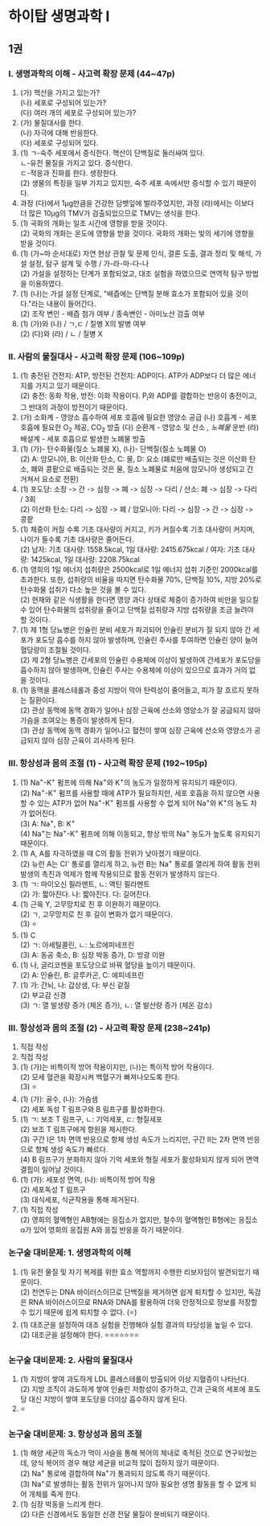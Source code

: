 # 하이탑 생명과학 I
## 1권
### I. 생명과학의 이해 - 사고력 확장 문제 (44~47p)
1. (가) 핵산을 가지고 있는가?  
(나) 세포로 구성되어 있는가?  
(다) 여러 개의 세포로 구성되어 있는가?  
2. (가) 물질대사를 한다.  
(나) 자극에 대해 반응한다.  
(다) 세포로 구성되어 있다.  
3. (1) ㄱ-숙주 세포에서 증식한다. 핵산이 단백질로 둘러싸여 있다.  
ㄴ-유전 물질을 가지고 있다. 증식한다.  
ㄷ-적응과 진화를 한다. 생장한다.  
(2) 생물의 특징을 일부 가지고 있지만, 숙주 세포 속에서만 증식할 수 있기 때문이다.  
4. 과정 (다)에서 1μg만큼을 건강한 담뱃잎에 발라주었지만, 과정 (라)에서는 이보다 더 많은 10μg의 TMV가 검출되었으므로 TMV는 생식을 한다.  
5. (1) 국화의 개화는 일조 시간에 영향을 받을 것이다.  
(2) 국화의 개화는 온도에 영향을 받을 것이다. 국화의 개화는 빛의 세기에 영향을 받을 것이다.  
6. (1) (가~마 순서대로) 자연 현상 관찰 및 문제 인식, 결론 도출, 결과 정리 및 해석, 가설 설정, 탐구 설계 및 수행 / 가-라-마-다-나  
(2) 가설을 설정하는 단계가 포함되었고, 대조 실험을 하였으므로 연역적 탐구 방법을 이용하였다.  
7. (1) (나)는 가설 설정 단계로, "배즙에는 단백질 분해 효소가 포함되어 있을 것이다."라는 내용이 들어간다.  
(2) 조작 변인 - 배즙 첨가 여부 / 종속변인 - 아미노산 검출 여부  
8. (1) (가)와 (나) / ㄱ,ㄷ / 질병 X의 발병 여부  
(2) (다)와 (라) / ㄴ / 질병 X 

### II. 사람의 물질대사 - 사고력 확장 문제 (106~109p)
1. (1) 충전된 건전지: ATP, 방전된 건전지: ADP이다. ATP가 ADP보다 더 많은 에너지를 가지고 있기 때문이다.  
(2) 충전: 동화 작용, 방전: 이화 작용이다. P<sub>i</sub>와 ADP를 결합하는 반응이 충전이고, 그 반대의 과정이 방전이기 때문이다.  
2. (가) 소화계 - 영양소 흡수하여 세포 호흡에 필요한 영양소 공급 (나) 호흡계 - 세포 호흡에 필요한 O<sub>2</sub> 제공, CO<sub>2</sub> 방출 (다) 순환계 - 영양소 및 산소 *, 노폐물* 운반 (라) 배설계 - 세포 호흡으로 발생한 노폐물 방출  
3. (1) (가)- 탄수화물(질소 노폐물 X), (나)- 단백질(질소 노폐물 O)  
(2) A: 암모니아, B: 이산화 탄소, C: 물, D: 요소 (폐로만 배출되는 것은 이산화 탄소, 폐와 콩팥으로 배출되는 것은 물, 질소 노폐물로 처음에 암모니아 생성되고 간 거쳐서 요소로 전환)  
4. (1) 포도당: 소장 -> 간 -> 심장 -> 폐 -> 심장 -> 다리 / 산소: 폐 -> 심장 -> 다리 / 3회  
(2) 이산화 탄소: 다리 -> 심장 -> 폐 / 암모니아: 다리 -> 심장 -> 간 -> 심장 -> 콩팥  
5. (1) 체중이 커질 수록 기초 대사량이 커지고, 키가 커질수록 기초 대사량이 커지며, 나이가 들수록 기초 대사량은 줄어든다.  
(2) 남자: 기초 대사량: 1558.5kcal, 1일 대사량: 2415.675kcal / 여자: 기초 대사량: 1425kcal, 1일 대사량: 2208.75kcal  
6. (1) 영희의 1일 에너지 섭취량은 2500kcal로 1일 에너지 섭취 기준인 2000kcal를 초과한다. 또한, 섭취량의 비율을 따지면 탄수화물 70%, 단백질 10%, 지방 20%로 탄수화물 섭취가 다소 높은 것을 볼 수 있다.  
(2) 현재와 같은 식생활을 한다면 영양 과다 상태로 체중이 증가하여 비만을 일으킬 수 있어 탄수화물의 섭취량을 줄이고 단백질 섭취량과 지방 섭취량을 조금 늘려야 할 것이다.  
7. (1) 제 1형 당뇨병은 인슐린 분비 세포가 파괴되어 인슐린 분비가 잘 되지 않아 간 세포가 포도당 흡수를 하지 않아 발생하며, 인슐린 주사를 투여하면 인슐린 양이 늘어 혈당량이 조절될 것이다.  
(2) 제 2형 당뇨병은 간세포의 인슐린 수용체에 이상이 발생하여 간세포가 포도당을 흡수하지 않아 발생하며, 인슐린 주사는 수용체에 이상이 있으므로 효과가 거의 없을 것이다.  
8. (1) 동맥을 콜레스테롤과 중성 지방이 막아 탄력성이 줄어들고, 피가 잘 흐르지 못하는 질환이다.  
(2) 관상 동맥에 동맥 경화가 일어나 심장 근육에 산소와 영양소가 잘 공급되지 않아 가슴을 조여오는 통증이 발생하게 된다.  
(3) 관상 동맥에 동맥 경화가 일어나고 혈전이 쌓여 심장 근육에 산소와 영양소가 공급되지 않아 심장 근육이 괴사하게 된다.  

### III. 항상성과 몸의 조절 (1) - 사고력 확장 문제 (192~195p)
1. (1) Na<sup>+</sup>-K<sup>+</sup> 펌프에 의해 Na<sup>+</sup>와 K<sup>+</sup>의 농도가 일정하게 유지되기 때문이다.  
(2) Na<sup>+</sup>-K<sup>+</sup> 펌프를 사용할 때에 ATP가 필요하지만, 세포 호흡을 하지 않으면 사용할 수 있는 ATP가 없어 Na<sup>+</sup>-K<sup>+</sup> 펌프를 사용할 수 없게 되어 Na<sup>+</sup>와 K<sup>+</sup>의 농도 차가 없어진다.  
(3) A: Na<sup>+</sup>, B: K<sup>+</sup>  
(4) Na<sup>+</sup>는 Na<sup>+</sup>-K<sup>+</sup> 펌프에 의해 이동되고, 항상 밖의 Na<sup>+</sup> 농도가 높도록 유지되기 때문이다.  
2. (1) A, A를 자극하였을 때 C의 활동 전위가 낮아졌기 때문이다.  
(2) 뉴런 A는 Cl<sup>-</sup> 통로를 열리게 하고, 뉴런 B는 Na<sup>+</sup> 통로를 열리게 하여 활동 전위 발생의 촉진과 억제가 함께 작용되므로 활동 전위가 발생하지 않는다.  
3. (1) ㄱ: 마이오신 필라멘트, ㄴ: 액틴 필라멘트  
(2) 가: 짧아진다. 나: 짧아진다. 다: 길어진다.  
4. (1) 근육 Y, 고무망치로 친 후 이완하기 때문이다.  
(2) ㄱ, 고무망치로 친 후 길이 변화가 없기 때문이다.  
(3) ⭐️  
5. (1) C  
(2) ㄱ: 아세틸콜린, ㄴ: 노르에피네프린  
(3) A: 동공 축소, B: 심장 박동 증가, D: 방광 이완  
6. (1) 나, 글리코젠을 포도당으로 바꿔 혈당을 높이기 때문이다.  
(2) A: 인슐린, B: 글루카곤, C: 에피네프린  
7. (1) 가: 간뇌, 나: 갑상샘, 다: 부신 겉질  
(2) 부교감 신경  
(3) ㄱ: 열 발생량 증가 (체온 증가), ㄴ: 열 발산량 증가 (체온 감소)  
### III. 항상성과 몸의 조절 (2) - 사고력 확장 문제 (238~241p)   
1. 직접 작성  
2. 직접 작성  
3. (1) (가)는 비특이적 방어 작용이지만, (나)는 특이적 방어 작용이다.  
(2) 모세 혈관을 확장시켜 백혈구가 빠져나오도록 한다.  
(3) ⭐️  
4. (1) (가): 골수, (나): 가슴샘  
(2) 세포 독성 T 림프구와 B 림프구를 활성화한다.  
5. (1) ㄱ: 보조 T 림프구, ㄴ: 기억세포, ㄷ: 형질세포  
(2) 보조 T 림프구에게 항원을 제시한다.  
(3) 구간 I은 1차 면역 반응으로 항체 생성 속도가 느리지만, 구간 II는 2차 면역 반응으로 항체 생성 속도가 빠르다.  
(4) B 림프구가 분화하지 않아 기억 세포와 형질 세포가 활성화되지 않게 되어 면역 결핍이 일어날 것이다.  
6. (1) (가): 세포성 면역, (나): 비특이적 방어 작용  
(2) 세포독성 T 림프구  
(3) 대식세포, 식균작용을 통해 제거된다.  
7. (1) 직접 작성  
(2) 영희의 혈액형인 AB형에는 응집소가 없지만, 철수의 혈액형인 B형에는 응집소 α가 있어 영희의 응집원 A와 응집 반응을 하기 때문이다.  
### 논구술 대비문제: 1. 생명과학의 이해
1. (1) 유전 물질 및 자기 복제를 위한 효소 역할까지 수행한 리보자임이 발견되었기 때문이다.  
(2) 천연두는 DNA 바이러스이므로 단백질을 제거하면 쉽게 퇴치할 수 있지만, 독감은 RNA 바이러스이므로 RNA와 DNA를 활용하여 더욱 안정적으로 정보를 저장할 수 있기 때문에 쉽게 퇴치할 수 없다. (⭐️)  
2. (1) 대조군을 설정하여 대조 실험을 진행해야 실험 결과의 타당성을 높일 수 있다.  
(2) 대조군을 설정해야 한다. ⭐️⭐️⭐️⭐️⭐️⭐️⭐️  
### 논구술 대비문제: 2. 사람의 물질대사
1. (1) 지방이 쌓여 과도하게 LDL 콜레스테롤이 방출되어 이상 지혈증이 나타난다.  
(2) 지방 조직이 과도하게 쌓여 인슐린 저항성이 증가하고, 간과 근육의 세포에 포도당 대신 지방이 쌓여 포도당을 더이상 흡수하지 않게 된다.  
2. ⭐️
### 논구술 대비문제: 3. 항상성과 몸의 조절
1. (1) 해양 세균의 독소가 먹이 사슬을 통해 복어의 체내로 축적된 것으로 연구되었는데, 양식 복어의 경우 해양 세균을 비교적 많이 접하지 않기 때문이다.  
(2) Na<sup>+</sup> 통로에 결합하여 Na<sup>+</sup>가 통과되지 않도록 하기 때문이다.  
(3) Na<sup>+</sup>로 발생하는 활동 전위가 일어나지 않아 필요한 생명 활동을 할 수 없게 되어 개체를 죽게 한다.  
2. (1) 심장 박동을 느리게 한다.  
(2) 다른 신경에서도 동일한 신경 전달 물질이 분비되기 때문이다.  